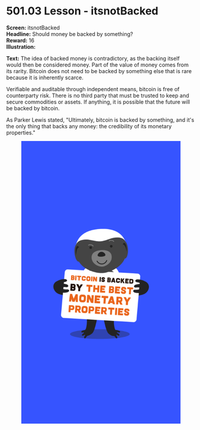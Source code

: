 # 501.03 Lesson - itsnotBacked

**Screen:** itsnotBacked\
**Headline:** Should money be backed by something?\
**Reward:** 16\
**Illustration:**

**Text:** The idea of backed money is contradictory, as the backing itself would then be considered money. Part of the value of money comes from its rarity. Bitcoin does not need to be backed by something else that is rare because it is inherently scarce.&#x20;

Verifiable and auditable through independent means, bitcoin is free of counterparty risk. There is no third party that must be trusted to keep and secure commodities or assets. If anything, it is possible that the future will be backed by bitcoin.&#x20;

As Parker Lewis stated, "Ultimately, bitcoin is backed by something, and it's the only thing that backs any money: the credibility of its monetary properties."

<figure><img src="../.gitbook/assets/501-03.png" alt=""><figcaption></figcaption></figure>
